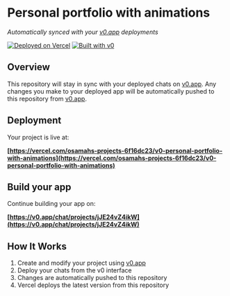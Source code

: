 # Personal portfolio with animations

*Automatically synced with your [v0.app](https://v0.app) deployments*

[![Deployed on Vercel](https://img.shields.io/badge/Deployed%20on-Vercel-black?style=for-the-badge&logo=vercel)](https://vercel.com/osamahs-projects-6f16dc23/v0-personal-portfolio-with-animations)
[![Built with v0](https://img.shields.io/badge/Built%20with-v0.app-black?style=for-the-badge)](https://v0.app/chat/projects/jJE24vZ4ikW)

## Overview

This repository will stay in sync with your deployed chats on [v0.app](https://v0.app).
Any changes you make to your deployed app will be automatically pushed to this repository from [v0.app](https://v0.app).

## Deployment

Your project is live at:

**[https://vercel.com/osamahs-projects-6f16dc23/v0-personal-portfolio-with-animations](https://vercel.com/osamahs-projects-6f16dc23/v0-personal-portfolio-with-animations)**

## Build your app

Continue building your app on:

**[https://v0.app/chat/projects/jJE24vZ4ikW](https://v0.app/chat/projects/jJE24vZ4ikW)**

## How It Works

1. Create and modify your project using [v0.app](https://v0.app)
2. Deploy your chats from the v0 interface
3. Changes are automatically pushed to this repository
4. Vercel deploys the latest version from this repository